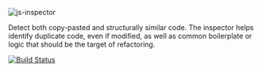 ![js-inspector](http://danielstjules.com/github/jsinspector-logo.png)

Detect both copy-pasted and structurally similar code. The inspector helps
identify duplicate code, even if modified, as well as common boilerplate or
logic that should be the target of refactoring.

[![Build Status](https://travis-ci.org/danielstjules/js-inspector.svg?branch=master)](https://travis-ci.org/danielstjules/js-inspector)
